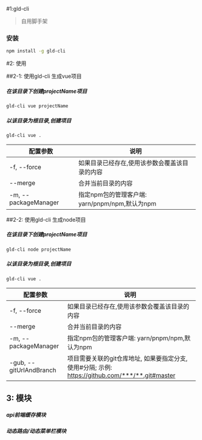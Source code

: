 #1:gld-cli
> 自用脚手架


### 安装
``` sh
npm install -g gld-cli
```

#2: 使用

##2-1: 使用gld-cli 生成vue项目
##### 在该目录下创建projectName项目
``` sh
gld-cli vue projectName
```
##### 以该目录为根目录,创建项目
```sh
gld-cli vue .
```
| 配置参数                 |说明|
|----------------------|------------------------|
| -f, --force          | 如果目录已经存在,使用该参数会覆盖该目录的内容|
| --merge              | 合并当前目录的内容|
| -m, --packageManager | 指定npm包的管理客户端: yarn/pnpm/npm,默认为npm|

##2-2: 使用gld-cli 生成node项目
##### 在该目录下创建projectName项目
``` sh
gld-cli node projectName
```
##### 以该目录为根目录,创建项目
```sh
gld-cli vue .
```
| 配置参数                    | 说明                                                                      |
|-------------------------|-------------------------------------------------------------------------|
| -f, --force             | 如果目录已经存在,使用该参数会覆盖该目录的内容                                                 |
| --merge                 | 合并当前目录的内容                                                               |
| -m, --packageManager    | 指定npm包的管理客户端: yarn/pnpm/npm,默认为npm                                      |
| -gub, --gitUrlAndBranch | 项目需要关联的git仓库地址, 如果要指定分支,使用#分隔; 示例: https://github.com/***/**.git#master |


## 3: 模块
##### api前端缓存模块
##### 动态路由/动态菜单栏模块
